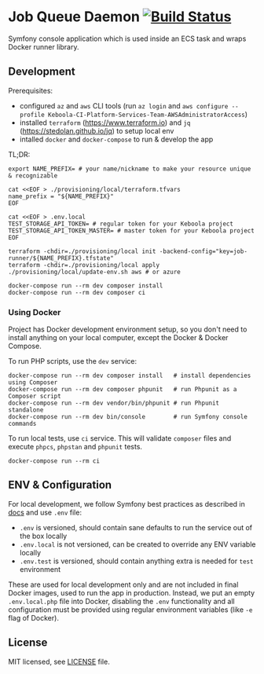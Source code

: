 # Job Queue Daemon [![Build Status](https://dev.azure.com/keboola-dev/job-runner/_apis/build/status/keboola.job-runner?branchName=main)](https://dev.azure.com/keboola-dev/job-runner/_build/latest?definitionId=5&branchName=main)

Symfony console application which is used inside an ECS task and wraps Docker runner library.

## Development
Prerequisites:
* configured `az` and `aws` CLI tools (run `az login` and `aws configure --profile Keboola-CI-Platform-Services-Team-AWSAdministratorAccess`)
* installed `terraform` (https://www.terraform.io) and `jq` (https://stedolan.github.io/jq) to setup local env
* intalled `docker` and `docker-compose` to run & develop the app

TL;DR:
```
export NAME_PREFIX= # your name/nickname to make your resource unique & recognizable

cat <<EOF > ./provisioning/local/terraform.tfvars
name_prefix = "${NAME_PREFIX}"
EOF

cat <<EOF > .env.local
TEST_STORAGE_API_TOKEN= # regular token for your Keboola project
TEST_STORAGE_API_TOKEN_MASTER= # master token for your Keboola project
EOF

terraform -chdir=./provisioning/local init -backend-config="key=job-runner/${NAME_PREFIX}.tfstate"
terraform -chdir=./provisioning/local apply
./provisioning/local/update-env.sh aws # or azure

docker-compose run --rm dev composer install
docker-compose run --rm dev composer ci
```

### Using Docker
Project has Docker development environment setup, so you don't need to install anything on your local computer, except
the Docker & Docker Compose.

To run PHP scripts, use the `dev` service:
```shell
docker-compose run --rm dev composer install   # install dependencies using Composer 
docker-compose run --rm dev composer phpunit   # run Phpunit as a Composer script
docker-compose run --rm dev vendor/bin/phpunit # run Phpunit standalone
docker-compose run --rm dev bin/console        # run Symfony console commands
```

To run local tests, use `ci` service. This will validate `composer` files and execute `phpcs`, `phpstan` and `phpunit` tests.
```shell
docker-compose run --rm ci
```

## ENV & Configuration
For local development, we follow Symfony best practices as described in
[docs](https://symfony.com/doc/current/configuration.html#configuring-environment-variables-in-env-files)
and use `.env` file:
* `.env` is versioned, should contain sane defaults to run the service out of the box locally
* `.env.local` is not versioned, can be created to override any ENV variable locally
* `.env.test` is versioned, should contain anything extra is needed for `test` environment

These are used for local development only and are not included in final Docker images, used to run the app in
production. Instead, we put an empty `.env.local.php` file into Docker, disabling the `.env` functionality and all
configuration must be provided using regular environment variables (like `-e` flag of Docker).

## License

MIT licensed, see [LICENSE](./LICENSE) file.
